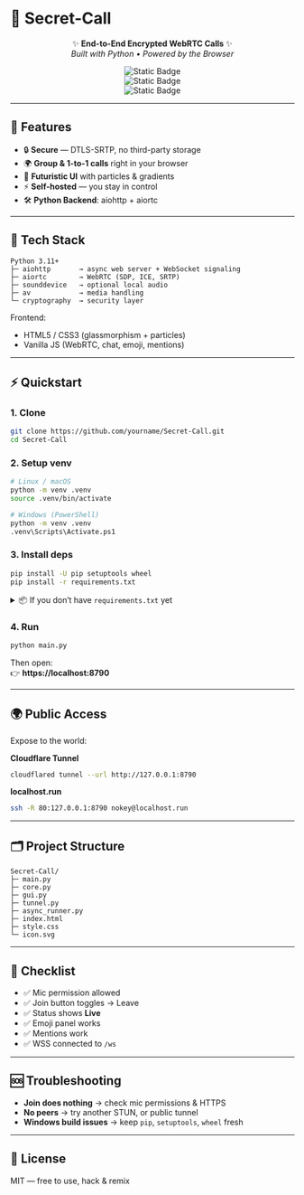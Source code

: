 # 🔮 Secret-Call  

<div align="center">

✨ **End-to-End Encrypted WebRTC Calls** ✨  
_Built with Python • Powered by the Browser_

![Static Badge](https://img.shields.io/badge/WebRTC-secure-blue?logo=webrtc)  
![Static Badge](https://img.shields.io/badge/Python-3.11+-yellow?logo=python)  
![Static Badge](https://img.shields.io/badge/license-MIT-green?logo=open-source-initiative)

</div>

---

## 🚀 Features
- 🔒 **Secure** — DTLS-SRTP, no third-party storage  
- 🌍 **Group & 1-to-1 calls** right in your browser  
- 🎨 **Futuristic UI** with particles & gradients  
- ⚡ **Self-hosted** — you stay in control  
- 🛠 **Python Backend**: aiohttp + aiortc  

---

## 🧰 Tech Stack
```text
Python 3.11+
├─ aiohttp       → async web server + WebSocket signaling
├─ aiortc        → WebRTC (SDP, ICE, SRTP)
├─ sounddevice   → optional local audio
├─ av            → media handling
└─ cryptography  → security layer
```

Frontend:
- HTML5 / CSS3 (glassmorphism + particles)
- Vanilla JS (WebRTC, chat, emoji, mentions)

---

## ⚡ Quickstart

### 1. Clone
```bash
git clone https://github.com/yourname/Secret-Call.git
cd Secret-Call
```

### 2. Setup venv
```bash
# Linux / macOS
python -m venv .venv
source .venv/bin/activate

# Windows (PowerShell)
python -m venv .venv
.venv\Scripts\Activate.ps1
```

### 3. Install deps
```bash
pip install -U pip setuptools wheel
pip install -r requirements.txt
```

<details>
<summary>📦 If you don’t have <code>requirements.txt</code> yet</summary>

```txt
aiohttp>=3.9
aiortc>=1.7
websockets>=12
sounddevice>=0.4
av>=12
cryptography>=42
```
</details>

### 4. Run
```bash
python main.py
```

Then open:  
👉 **https://localhost:8790**

---

## 🌍 Public Access
Expose to the world:

**Cloudflare Tunnel**
```bash
cloudflared tunnel --url http://127.0.0.1:8790
```

**localhost.run**
```bash
ssh -R 80:127.0.0.1:8790 nokey@localhost.run
```

---

## 🗂 Project Structure
```
Secret-Call/
├─ main.py
├─ core.py
├─ gui.py
├─ tunnel.py
├─ async_runner.py
├─ index.html
├─ style.css
└─ icon.svg
```

---

## 🧪 Checklist
- ✅ Mic permission allowed  
- ✅ Join button toggles → Leave  
- ✅ Status shows **Live**  
- ✅ Emoji panel works  
- ✅ Mentions work  
- ✅ WSS connected to `/ws`  

---

## 🆘 Troubleshooting
- **Join does nothing** → check mic permissions & HTTPS  
- **No peers** → try another STUN, or public tunnel  
- **Windows build issues** → keep `pip`, `setuptools`, `wheel` fresh  

---

## 📜 License
MIT — free to use, hack & remix  
